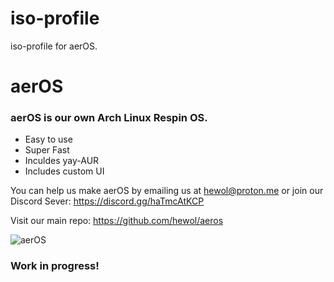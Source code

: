 # iso-profile
iso-profile for aerOS.


# aerOS
### aerOS is our own Arch Linux Respin OS.
* Easy to use
* Super Fast
* Inculdes yay-AUR 
* Includes custom UI

You can help us make aerOS by emailing us at hewol@proton.me or join our Discord Sever: https://discord.gg/haTmcAtKCP

Visit our main repo: https://github.com/hewol/aeros

![aerOS](https://hewol.github.io/assets/img/aeros-pic.png)


### Work in progress!
